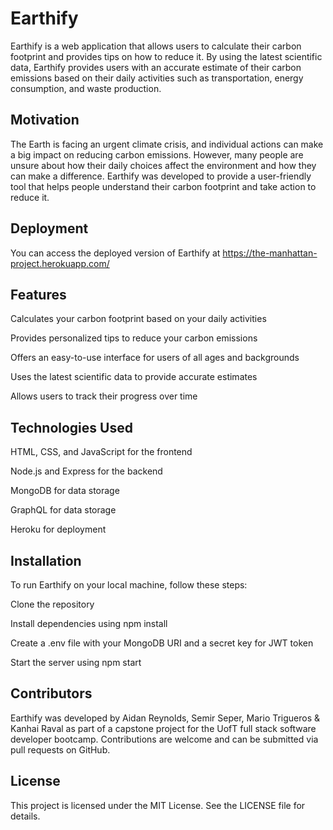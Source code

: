 # Earthify

Earthify is a web application that allows users to calculate their carbon footprint and provides tips on how to reduce it. By using the latest scientific data, Earthify provides users with an accurate estimate of their carbon emissions based on their daily activities such as transportation, energy consumption, and waste production.

## Motivation

The Earth is facing an urgent climate crisis, and individual actions can make a big impact on reducing carbon emissions. However, many people are unsure about how their daily choices affect the environment and how they can make a difference. Earthify was developed to provide a user-friendly tool that helps people understand their carbon footprint and take action to reduce it.

## Deployment

You can access the deployed version of Earthify at https://the-manhattan-project.herokuapp.com/

## Features

Calculates your carbon footprint based on your daily activities

Provides personalized tips to reduce your carbon emissions

Offers an easy-to-use interface for users of all ages and backgrounds

Uses the latest scientific data to provide accurate estimates

Allows users to track their progress over time

## Technologies Used

HTML, CSS, and JavaScript for the frontend

Node.js and Express for the backend

MongoDB for data storage

GraphQL for data storage

Heroku for deployment

## Installation

To run Earthify on your local machine, follow these steps:

Clone the repository

Install dependencies using npm install

Create a .env file with your MongoDB URI and a secret key for JWT token

Start the server using npm start

## Contributors

Earthify was developed by Aidan Reynolds, Semir Seper, Mario Trigueros & Kanhai Raval as part of a capstone project for the UofT full stack software developer bootcamp. Contributions are welcome and can be submitted via pull requests on GitHub.

## License

This project is licensed under the MIT License. See the LICENSE file for details.

